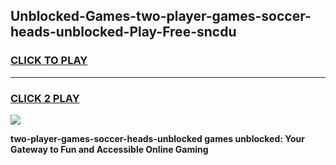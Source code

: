 
## Unblocked-Games-two-player-games-soccer-heads-unblocked-Play-Free-sncdu
<h3>
<a href="https://premium76.site?title=two-player-games-soccer-heads-unblocked&ref=18A1">CLICK TO PLAY</a></h3>
<hr>

<h3>
<a href="https://premium76.site?title=two-player-games-soccer-heads-unblocked&ref=18A1">CLICK 2 PLAY</a>
  
</h3>

<a href="https://premium76.site?title=two-player-games-soccer-heads-unblocked&ref=18A1"><img src="https://clearcache.store/games.png"></a>


**two-player-games-soccer-heads-unblocked games unblocked: Your Gateway to Fun and Accessible Online Gaming**
